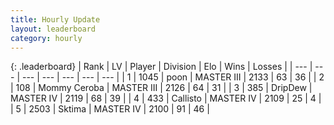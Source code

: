 ```yaml
---
title: Hourly Update
layout: leaderboard
category: hourly
---
```


{: .leaderboard}
| Rank | LV | Player | Division | Elo | Wins | Losses |
| --- | --- | --- | --- | --- | --- | --- |
| <span data-change="1">1</span> | 1045 | <span title="ID: 540690">poon</span> | MASTER III | <span data-change="13">2133</span> | <span data-change="1">63</span> | <span data-change="0">36</span> |
| <span data-change="-1">2</span> | 108 | <span title="ID: 748055">Mommy Ceroba</span> | MASTER III | <span data-change="0">2126</span> | <span data-change="0">64</span> | <span data-change="0">31</span> |
| <span data-change="1">3</span> | 385 | <span title="ID: 649454">DripDew</span> | MASTER IV | <span data-change="11">2119</span> | <span data-change="4">68</span> | <span data-change="2">39</span> |
| <span data-change="-1">4</span> | 433 | <span title="ID: 619928">Callisto</span> | MASTER IV | <span data-change="0">2109</span> | <span data-change="0">25</span> | <span data-change="0">4</span> |
| <span data-change="0">5</span> | 2503 | <span title="ID: 353063">Sktima</span> | MASTER IV | <span data-change="0">2100</span> | <span data-change="0">91</span> | <span data-change="0">46</span> |